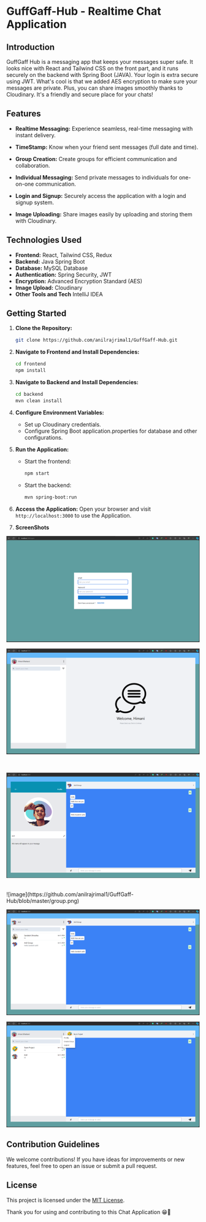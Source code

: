 # GuffGaff-Hub - Realtime Chat Application

## Introduction

GuffGaff Hub is a messaging app that keeps your messages super safe. It looks nice with React and Tailwind CSS on the front part, and it runs securely on the backend with Spring Boot (JAVA). Your login is extra secure using JWT. What's cool is that we added AES encryption to make sure your messages are private. Plus, you can share images smoothly thanks to Cloudinary. It's a friendly and secure place for your chats!
## Features

- **Realtime Messaging:** Experience seamless, real-time messaging with instant delivery.

- **TimeStamp:** Know when your friend sent messages (full date and time).

- **Group Creation:** Create groups for efficient communication and collaboration.

- **Individual Messaging:** Send private messages to individuals for one-on-one communication.

- **Login and Signup:** Securely access the application with a login and signup system.

- **Image Uploading:** Share images easily by uploading and storing them with Cloudinary.

## Technologies Used

- **Frontend:** React, Tailwind CSS, Redux
- **Backend:** Java Spring Boot
- **Database:** MySQL Database
- **Authentication:** Spring Security, JWT
- **Encryption:** Advanced Encryption Standard (AES)
- **Image Upload:** Cloudinary
- **Other Tools and Tech** IntelliJ IDEA

## Getting Started

1. **Clone the Repository:**
   ```bash
   git clone https://github.com/anilrajrimal1/GuffGaff-Hub.git
   ```

2. **Navigate to Frontend and Install Dependencies:**
   ```bash
   cd frontend
   npm install
   ```

3. **Navigate to Backend and Install Dependencies:**
   ```bash
   cd backend
   mvn clean install
   ```

4. **Configure Environment Variables:**
   - Set up Cloudinary credentials.
   - Configure Spring Boot application.properties for database and other configurations.

5. **Run the Application:**
   - Start the frontend:
     ```bash
     npm start
     ```
   - Start the backend:
     ```bash
     mvn spring-boot:run
     ```

6. **Access the Application:**
   Open your browser and visit `http://localhost:3000` to use the Application.

7. **ScreenShots**

 ![image](https://github.com/anilrajrimal1/GuffGaff-Hub/blob/master/login.png)
    <br/>

 ![image](https://github.com/anilrajrimal1/GuffGaff-Hub/blob/master/landing.png)

   <br/>

![image](https://github.com/anilrajrimal1/GuffGaff-Hub/blob/master/profile.png)

   <br/>
 ![image](https://github.com/anilrajrimal1/GuffGaff-Hub/blob/master/group.png)
  <br/>
  
![image](https://github.com/anilrajrimal1/GuffGaff-Hub/blob/master/chat.png)
  <br/>
  
![image](https://github.com/anilrajrimal1/GuffGaff-Hub/blob/master/logout.png)


## Contribution Guidelines

We welcome contributions! If you have ideas for improvements or new features, feel free to open an issue or submit a pull request.

## License

This project is licensed under the [MIT License](LICENSE).

Thank you for using and contributing to this Chat Application 😁🙏
